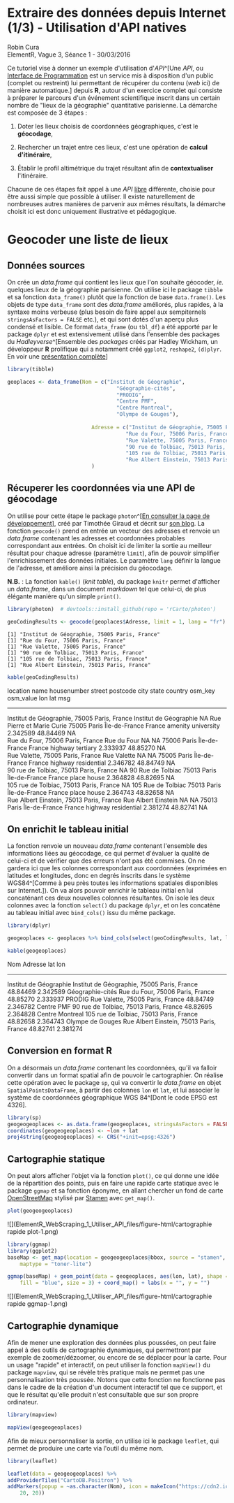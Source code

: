 # Extraire des données depuis Internet<br />(1/3) - Utilisation d'API natives</h2>
Robin Cura  
ElementR, Vague 3, Séance 1 - 30/03/2016  




Ce tutoriel vise à donner un exemple d'utilisation d'*API*^[Une *API*, ou [Interface de Programmation](https://fr.wikipedia.org/wiki/Interface_de_programmation) est un service mis à disposition d'un public (complet ou restreint) lui permettant de récupérer du contenu (*web* ici) de manière automatique.] depuis **R**, autour d'un exercice complet qui consiste à préparer le parcours d'un événement scientifique inscrit dans un certain nombre de "lieux de la géographie" quantitative parisienne.
La démarche est composée de 3 étapes :  

  1. Doter les lieux choisis de coordonnées géographiques, c'est le **géocodage**,  

  2. Rechercher un trajet entre ces lieux, c'est une opération de **calcul d'itinéraire**,  

  3. Établir le profil altimétrique du trajet résultant afin de **contextualiser** l'itinéraire.
  
Chacune de ces étapes fait appel à une *API* [libre](https://fr.wikipedia.org/wiki/Licence_libre) différente, choisie pour être aussi simple que possible à utiliser. Il existe naturellement de nombreuses autres manières de parvenir aux mêmes résultats, la démarche choisit ici est donc uniquement illustrative et pédagogique. 

# Geocoder une liste de lieux

## Données sources

On crée un *data.frame* qui contient les lieux que l'on souhaite géocoder, *ie.* quelques lieux de la géographie parisienne.
On utilise ici le package `tibble` et sa fonction `data_frame()` plutôt que la fonction de base `data.frame()`. Les objets de type `data_frame` sont des *data.frame* améliorés, plus rapides, à la syntaxe moins verbeuse (plus besoin de faire appel aux sempiternels `stringsAsFactors = FALSE` etc.), et qui sont dotés d'un aperçu plus condensé et lisible. Ce format `data_frame` (ou `tbl_df`) a été apporté par le package `dplyr` et est extensivement utilisé dans l'ensemble des packages du *Hadleyverse*^[Ensemble des *packages* créés par Hadley Wickham, un développeur **R** prolifique qui a notamment créé `ggplot2`, `reshape2`, `(d)plyr`. En voir une [présentation complète](https://barryrowlingson.github.io/hadleyverse)]


```r
library(tibble)

geoplaces <- data_frame(Nom = c("Institut de Géographie",
                                   "Géographie-cités",
                                   "PRODIG",
                                   "Centre PMF",
                                   "Centre Montreal",
                                   "Olympe de Gouges"),  
                           
                           Adresse = c("Institut de Géographie, 75005 Paris, France",
                                      "Rue du Four, 75006 Paris, France",
                                      "Rue Valette, 75005 Paris, France",
                                      "90 rue de Tolbiac, 75013 Paris, France",
                                      "105 rue de Tolbiac, 75013 Paris, France",
                                      "Rue Albert Einstein, 75013 Paris, France")
                           )
```


## Récuperer les coordonnées via une API de géocodage

On utilise pour cette étape le package `photon`^[[En consulter la page de développement](https://github.com/rCarto/photon)], créé par Timothée Giraud et décrit sur [son blog](https://rgeomatic.hypotheses.org/622).
La fonction `geocode()` prend en entrée un vecteur des adresses et renvoie un *data.frame* contenant les adresses et coordonnées probables correspondant aux entrées. On choisit ici de limiter la sortie au meilleur résultat pour chaque adresse (paramètre `limit`), afin de pouvoir simplifier l'enrichissement des données initiales. Le paramètre `lang` définir la langue de l'adresse, et améliore ainsi la précision du géocodage.

**N.B.** :  La fonction `kable()` (*knit table*), du package `knitr` permet d'afficher un *data.frame*, dans un document *markdown* tel que celui-ci, de plus élégante manière qu'un simple `print()`.


```r
library(photon)  # devtools::install_github(repo = 'rCarto/photon')

geoCodingResults <- geocode(geoplaces$Adresse, limit = 1, lang = "fr")
```

```
[1] "Institut de Géographie, 75005 Paris, France"
[1] "Rue du Four, 75006 Paris, France"
[1] "Rue Valette, 75005 Paris, France"
[1] "90 rue de Tolbiac, 75013 Paris, France"
[1] "105 rue de Tolbiac, 75013 Paris, France"
[1] "Rue Albert Einstein, 75013 Paris, France"
```

```r
kable(geoCodingResults)
```



location                                      name                     housenumber   street                      postcode   city    state           country   osm_key   osm_value           lon        lat  msg 
--------------------------------------------  -----------------------  ------------  --------------------------  ---------  ------  --------------  --------  --------  ------------  ---------  ---------  ----
Institut de Géographie, 75005 Paris, France   Institut de Géographie   NA            Rue Pierre et Marie Curie   75005      Paris   Île-de-France   France    amenity   university     2.342589   48.84469  NA  
Rue du Four, 75006 Paris, France              Rue du Four              NA            NA                          75006      Paris   Île-de-France   France    highway   tertiary       2.333937   48.85270  NA  
Rue Valette, 75005 Paris, France              Rue Valette              NA            NA                          75005      Paris   Île-de-France   France    highway   residential    2.346782   48.84749  NA  
90 rue de Tolbiac, 75013 Paris, France        NA                       90            Rue de Tolbiac              75013      Paris   Île-de-France   France    place     house          2.364828   48.82695  NA  
105 rue de Tolbiac, 75013 Paris, France       NA                       105           Rue de Tolbiac              75013      Paris   Île-de-France   France    place     house          2.364743   48.82658  NA  
Rue Albert Einstein, 75013 Paris, France      Rue Albert Einstein      NA            NA                          75013      Paris   Île-de-France   France    highway   residential    2.381274   48.82741  NA  

## On enrichit le tableau initial

La fonction renvoie un nouveau *data.frame* contenant l'ensemble des informations liées au géocodage, ce qui permet d'évaluer la qualité de celui-ci et de vérifier que des erreurs n'ont pas été commises.
On ne gardera ici que les colonnes correspondant aux coordonnées (exprimées en latitudes et longitudes, donc en degrés inscrits dans le système WGS84^[Comme à peu près toutes les informations spatiales disponibles sur Internet.]).
On va alors pouvoir enrichir le tableau initial en lui concaténant ces deux nouvelles colonnes résultantes.
On isole les deux colonnes avec la fonction `select()` du package `dplyr`, et on les concatène au tableau initial avec `bind_cols()` issu du même package.


```r
library(dplyr)

geogeoplaces <- geoplaces %>% bind_cols(select(geoCodingResults, lat, lon))

kable(geogeoplaces)
```



Nom                      Adresse                                             lat        lon
-----------------------  --------------------------------------------  ---------  ---------
Institut de Géographie   Institut de Géographie, 75005 Paris, France    48.84469   2.342589
Géographie-cités         Rue du Four, 75006 Paris, France               48.85270   2.333937
PRODIG                   Rue Valette, 75005 Paris, France               48.84749   2.346782
Centre PMF               90 rue de Tolbiac, 75013 Paris, France         48.82695   2.364828
Centre Montreal          105 rue de Tolbiac, 75013 Paris, France        48.82658   2.364743
Olympe de Gouges         Rue Albert Einstein, 75013 Paris, France       48.82741   2.381274


## Conversion en format R

On a désormais un *data.frame* contenant les coordonnées, qu'il va falloir convertir dans un format spatial afin de pouvoir le cartographier. On réalise cette opération avec le package `sp`, qui va convertir le *data.frame* en objet `SpatialPointsDataFrame`, à partir des colonnes `lon` et `lat`, et lui associer le système de coordonnées géographique WGS 84^[Dont le code EPSG est 4326].


```r
library(sp)
geogeogeoplaces <- as.data.frame(geogeoplaces, stringsAsFactors = FALSE)
coordinates(geogeogeoplaces) <- ~lon + lat
proj4string(geogeogeoplaces) <- CRS("+init=epsg:4326")
```

## Cartographie statique

On peut alors afficher l'objet via la fonction `plot()`, ce qui donne une idée de la répartition des points, puis en faire une rapide carte statique avec le package `ggmap` et sa fonction éponyme, en allant chercher un fond de carte [OpenStreetMap](http://openstreetmap.org/) stylisé par [Stamen](http://maps.stamen.com/) avec `get_map()`.


```r
plot(geogeogeoplaces)
```

![](ElementR_WebScraping_1_Utiliser_API_files/figure-html/cartographie rapide plot-1.png)<!-- -->


```r
library(ggmap)
library(ggplot2)
baseMap <- get_map(location = geogeogeoplaces@bbox, source = "stamen", crop = FALSE, 
    maptype = "toner-lite")

ggmap(baseMap) + geom_point(data = geogeoplaces, aes(lon, lat), shape = 25, 
    fill = "blue", size = 3) + coord_map() + labs(x = "", y = "")
```

![](ElementR_WebScraping_1_Utiliser_API_files/figure-html/cartographie rapide ggmap-1.png)<!-- -->

## Cartographie dynamique

Afin de mener une exploration des données plus poussées, on peut faire appel à des outils de cartographie dynamiques, qui permettront par exemple de zoomer/dézoomer, ou encore de se déplacer pour la carte.
Pour un usage "rapide" et interactif, on peut utiliser la fonction `mapView()` du package `mapview`, qui se révèle très pratique mais ne permet pas une personnalisation très poussée.
Notons que cette fonction ne fonctionne pas dans le cadre de la création d'un document interactif tel que ce support, et que le résultat qu'elle produit n'est consultable que sur son propre ordinateur.


```r
library(mapview)

mapView(geogeogeoplaces)
```

Afin de mieux personnaliser la sortie, on utilise ici le package `leaflet`, qui permet de produire une carte via l'outil du même nom.


```r
library(leaflet)

leaflet(data = geogeogeoplaces) %>% 
addProviderTiles("CartoDB.Positron") %>% 
addMarkers(popup = ~as.character(Nom), icon = makeIcon("https://cdn2.iconfinder.com/data/icons/solar_system_png/512/Earth.png", 
    20, 20))
```

<!--html_preserve--><div id="htmlwidget-1485" style="width:768px;height:480px;" class="leaflet html-widget"></div>
<script type="application/json" data-for="htmlwidget-1485">{"x":{"calls":[{"method":"addProviderTiles","args":["CartoDB.Positron",null,null,{"errorTileUrl":"","noWrap":false,"zIndex":null,"unloadInvisibleTiles":null,"updateWhenIdle":null,"detectRetina":false,"reuseTiles":false}]},{"method":"addMarkers","args":[[48.84468875,48.8526958,48.8474916,48.8269527,48.8265807,48.8274057],[2.34258870987536,2.3339373,2.3467818,2.3648285,2.3647428,2.3812738],{"iconUrl":{"data":"https://cdn2.iconfinder.com/data/icons/solar_system_png/512/Earth.png","index":0},"iconRetinaUrl":{"data":20,"index":0},"iconWidth":20},null,null,{"clickable":true,"draggable":false,"keyboard":true,"title":"","alt":"","zIndexOffset":0,"opacity":1,"riseOnHover":false,"riseOffset":250},["Institut de Géographie","Géographie-cités","PRODIG","Centre PMF","Centre Montreal","Olympe de Gouges"],null,null]}],"limits":{"lat":[48.8265807,48.8526958],"lng":[2.3339373,2.3812738]}},"evals":[],"jsHooks":[]}</script><!--/html_preserve-->

**N.B.** :  Les syntaxes faisant appel aux *pipes* (tubes, `%>%` ici) sont de plus en plus fréquentes en R, en particulier avec l'utilisation de plus en plus courante de `dplyr`. Cet opérateur a été en premier lieu apporté par le package `magrittr`, et sa logique est de prendre en entrée l'argument qui le précède et de le fournir à la fonction qui suit. `mean(scale(runif(n = 5)))` est ainsi exprimé en `runif(n = 5) %>% scale() %>% mean()`, que l'on écrira le plus souvent sous la forme :
```
runif(n = 5) %>%
  scale() %>%
  mean()
```

Ce format rend la chaîne de traitement plus lisible, mieux documentable (on peut décrire sur chaque ligne ce qui est réalisé), et lui donne un mode de syntaxe fonctionnel. 

# Trouver le plus court chemin entre ces lieux

A partir de ce jeu de données spatialisées, nous allons maintenant chercher à trouver un itinéraire optimal entre tous ces points. Cette démarche fait appel au [problème du voyageur de commerce](https://fr.wikipedia.org/wiki/Probl%C3%A8me_du_voyageur_de_commerce), c'est-à-dire qu'on cherche l'itinéraire qui desserve chacun des points et revienne au point de départ tout en minimisant la distance parcourue. Il existe des outils permettant d'effectuer ce calcul depuis R, via des approximations successives concourant vers un optimum, mais on a ici choisi d'utiliser un service dédié, via l'*API* d'[OSRM](http://project-osrm.org/). Ce service de calcul d'itinéraire se base sur les données OpenStreetMap et permet d'en retirer des itinéraires précis susceptibles de répondre à différentes contraintes (itinéraires cyclistes, piétons etc.).

## Requête de récupération

Afin de faire appel à l'*API* d'OSRM, on utilisera le package `osrm`^[Lui aussi développé par Timothée Giraud], qui permet notamment de récupérer un objet directement interprétable par R plutôt qu'une longue de chaîne de caractères qu'il faudrait alors interpréter.
La fonction `osrmTrip()` renvoie une liste des composantes connexes (segments non reliés) de l'itinéraire.


```r
library(osrm)  # devtools::install_github('rCarto/osrm')

bestRoute <- osrmTrip(geogeogeoplaces)
```

## Conversion en format R

Ce trajet ne contient qu'une composante connexe, on peut donc en récupérer le premier objet^[Via l'utilisation des doubles crochets -- `[[`], qui contient lui-même deux objets : 

 * `trip`, de type `SpatialLinesDataFrame`, contenant les segments géométriques de l'itinéraire.
 * `summary` qui contient des informations générales sur l'itinéraire (durée et longueur totale).


```r
geoRoute <- bestRoute[[1]]

summary(geoRoute$trip)
```

```
Object of class SpatialLinesDataFrame
Coordinates:
        min       max
x  2.332898  2.382103
y 48.826160 48.853168
Is projected: FALSE 
proj4string :
[+init=epsg:4326 +proj=longlat +datum=WGS84 +no_defs +ellps=WGS84
+towgs84=0,0,0]
Data attributes:
 start end      duration          distance     
 1:1   1:1   Min.   :0.02667   Min.   :0.0151  
 2:1   2:1   1st Qu.:2.60500   1st Qu.:1.5700  
 3:1   3:1   Median :2.68417   Median :1.6134  
 4:1   4:1   Mean   :3.19528   Mean   :2.1054  
 5:1   5:1   3rd Qu.:4.23083   3rd Qu.:2.7231  
 6:1   6:1   Max.   :6.45167   Max.   :4.7421  
```

```r
geoRoute$summary
```

```
$duration
[1] 19.17167

$distance
[1] 12.6326
```

## Cartographie

On peut alors cartographier l'itinéraire résultant, comme dans l'étape précédente.


```r
plot(geoRoute$trip)
```

![](ElementR_WebScraping_1_Utiliser_API_files/figure-html/carto osrm statique-1.png)<!-- -->

Et cartographier l'ensemble des éléments spatiaux récupérés jusque là, toujours avec les mêmes fonctions.


```r
mapView(geoRoute$trip)

leaflet(data = geoRoute$trip) %>% 
addProviderTiles("CartoDB.Positron") %>% 
addPolylines(popup = ~sprintf("Distance : %s\nDurée :  %s", distance, duration)) %>% 
    
addMarkers(data = geogeogeoplaces, popup = ~as.character(Nom), icon = makeIcon("https://cdn2.iconfinder.com/data/icons/solar_system_png/512/Earth.png", 
    20, 20))
```

<!--html_preserve--><div id="htmlwidget-3036" style="width:768px;height:480px;" class="leaflet html-widget"></div>
<script type="application/json" data-for="htmlwidget-3036">{"x":{"calls":[{"method":"addProviderTiles","args":["CartoDB.Positron",null,null,{"errorTileUrl":"","noWrap":false,"zIndex":null,"unloadInvisibleTiles":null,"updateWhenIdle":null,"detectRetina":false,"reuseTiles":false}]},{"method":"addPolylines","args":[[[{"lng":[2.381261,2.37757,2.371365,2.364882],"lat":[48.827416,48.831025,48.827672,48.826799]}],[{"lng":[2.364882,2.36468],"lat":[48.826799,48.82677]}],[{"lng":[2.36468,2.359926,2.356091,2.356221,2.355108,2.350745,2.34363,2.345204,2.342662],"lat":[48.82677,48.82616,48.831037,48.831626,48.832123,48.83855,48.841219,48.844336,48.844847]}],[{"lng":[2.342662,2.342324,2.342049,2.340558,2.340921,2.340222,2.338816,2.337335,2.337056,2.332898,2.333165,2.333941],"lat":[48.844847,48.844915,48.844331,48.846816,48.847485,48.84754,48.849166,48.849294,48.851464,48.851271,48.852647,48.852695]}],[{"lng":[2.333941,2.335894,2.345541,2.344871,2.348511,2.348506,2.348129,2.346784],"lat":[48.852695,48.853168,48.850838,48.849591,48.848614,48.847448,48.84717,48.847498]}],[{"lng":[2.346784,2.348136,2.350519,2.356792,2.361423,2.361641,2.364783,2.366974,2.368454,2.369616,2.371597,2.377749,2.382103,2.37757,2.381261],"lat":[48.847498,48.850199,48.849618,48.849401,48.850819,48.849486,48.847369,48.845282,48.844266,48.843855,48.842398,48.836947,48.833512,48.831025,48.827416]}]],null,null,{"lineCap":null,"lineJoin":null,"clickable":true,"pointerEvents":null,"className":"","stroke":true,"color":"#03F","weight":5,"opacity":0.5,"fill":false,"fillColor":"#03F","fillOpacity":0.2,"dashArray":null,"smoothFactor":1,"noClip":false},["Distance : 1.5571\nDurée :  2.61","Distance : 0.0151\nDurée :  0.0266666666666667","Distance : 3.0915\nDurée :  4.72166666666667","Distance : 1.6089\nDurée :  2.75833333333333","Distance : 1.6178\nDurée :  2.60333333333333","Distance : 4.7421\nDurée :  6.45166666666667"]]},{"method":"addMarkers","args":[[48.84468875,48.8526958,48.8474916,48.8269527,48.8265807,48.8274057],[2.34258870987536,2.3339373,2.3467818,2.3648285,2.3647428,2.3812738],{"iconUrl":{"data":"https://cdn2.iconfinder.com/data/icons/solar_system_png/512/Earth.png","index":0},"iconRetinaUrl":{"data":20,"index":0},"iconWidth":20},null,null,{"clickable":true,"draggable":false,"keyboard":true,"title":"","alt":"","zIndexOffset":0,"opacity":1,"riseOnHover":false,"riseOffset":250},["Institut de Géographie","Géographie-cités","PRODIG","Centre PMF","Centre Montreal","Olympe de Gouges"],null,null]}],"limits":{"lat":[48.82616,48.853168],"lng":[2.332898,2.382103]}},"evals":[],"jsHooks":[]}</script><!--/html_preserve-->


# Créer un profil du trajet

Nous cherchons maintenant à enrichir cette information d'itinéraire, en prenant l'exemple de l'ajout d'un profil altimétrique, que l'on pourra afficher à côté de la carte.
Pour récupérer cette information sur l'altitude du trajet, on va utiliser l'*API* de [Geonames](http://www.geonames.org/), qui s'appuie notamment sur les données du [SRTM](http://www.geonames.org/export/web-services.html#srtm3 "Shuttle Radar Topography Mission") afin de communiquer l'élévation d'un point donné. Cette *API* est accessible dans R via le package `geonames`.

## Segmenter le trajet

L'*API* renvoie l'élévation d'un point, alors que notre itinéraire est sous format linéaire. Il va donc falloir segmenter la polyligne afin d'obtenir les nœuds (points) qui la composent.
Pour cela, on crée une fonction personnalisée qui va récupérer les coordonnées des nœuds composants les objets `Lines`, eux-mêmes contenus dans des `lines`^[La manière dont sont structurés les objets spatiaux de `sp` n'est de toute évidence pas la plus évidente et simple à comprendre.].
On obtient en sortie un *data.frame* contenant les longitudes et latitudes de chacun des nœuds des polylignes.


```r
library(magrittr)
coordsLists <- lapply(geoRoute$trip@lines, function(x) {
    x@Lines[[1]]@coords
})
coordsDF <- lapply(coordsLists, function(x) {
    as.data.frame(x)
}) %>% rbind_all() %>% set_colnames(c("lon", "lat"))

str(coordsDF)
```

```
Classes 'tbl_df', 'tbl' and 'data.frame':	50 obs. of  2 variables:
 $ lon: num  2.38 2.38 2.37 2.36 2.36 ...
 $ lat: num  48.8 48.8 48.8 48.8 48.8 ...
```

## Échantilloner les points

La base de données du SRTM est principalement constituée d'un [MNT](https://fr.wikipedia.org/wiki/Mod%C3%A8le_num%C3%A9rique_de_terrain "Modèle Numérique de Terrain") dont la résolution est d'environ 90 mètres. Rien ne sert donc de chercher à récuperer l'altitude de points qui seraient plus proches que cette distance. En considérant qu'on dispose de environ 400 points pour un trajet de 12 km, soit un point tous les 30 mètres en moyenne, on va échantilloner tous les 4 points.


```r
coordsDF$index <- as.numeric(row.names(coordsDF))
indexesToQuery <- seq(from = 1, to = nrow(coordsDF), by = 4)
altitudeDF <- coordsDF[seq(from = 1, to = nrow(coordsDF), by = 4), ]
```

## Récuperer l'altitude

On peut alors lancer la récupération des élévations, grace à l'appel de la fonction `GNsrtm3()` du package `geonames`. Cette fonction prend en entrée la latitude et la longitude du point dont on souhaite l'altitude, il va donc falloir l'appliquer à chacun des points, par l'utilisation de la fonction `apply`.
La fonction renvoie un *data.frame* constitué des coordonnées et de l'élévation (colonne `srtm3`, en mètres), que l'on va donc isoler et l'ajouter au *data.frame* utilisé pour l'appel.



```r
library(geonames)
options(geonamesUsername = "parisgeo")  # L'utilisation d'un compte utilisateur est nécessaire pour utiliser cette API.

altitudePoints <- apply(altitudeDF, MARGIN = 1, FUN = function(x) {
    res <- GNsrtm3(lat = x["lat"], lng = x["lon"])
    res$srtm3
})

altitudeDF$alt <- altitudePoints

str(altitudeDF)
```

```
Classes 'tbl_df', 'tbl' and 'data.frame':	13 obs. of  4 variables:
 $ lon  : num  2.38 2.36 2.36 2.34 2.34 ...
 $ lat  : num  48.8 48.8 48.8 48.8 48.8 ...
 $ index: num  1 5 9 13 17 21 25 29 33 37 ...
 $ alt  : num  37 60 63 59 69 55 47 52 60 42 ...
```

## Affichage du profil du trajet

On peut maintenant afficher le profil altimétrique via un graphique `ggplot`.


```r
library(ggplot2)
ggplot(altitudeDF, aes(x = index * 30, y = alt)) + geom_line(group = 1) + coord_equal(ratio = 50) + 
    labs(x = "Distance", y = "Altitude")
```

![](ElementR_WebScraping_1_Utiliser_API_files/figure-html/profil plot-1.png)<!-- -->


L'ensemble du code de ce tutoriel est disponible sur le dépôt Git de cette séance du groupe [ElementR](http://elementr.hypotheses.org/) : [https://github.com/Groupe-ElementR/web-scraping](https://github.com/Groupe-ElementR/web-scraping)
